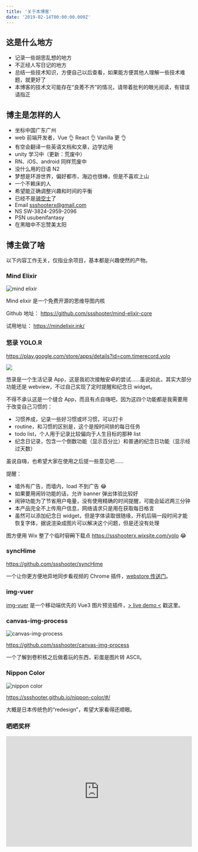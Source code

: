 ```yaml
---
title: '关于本博客'
date: '2019-02-14T00:00:00.000Z'
---
```


## 这是什么地方

- 记录一些胡思乱想的地方
- 不正经人写日记的地方
- 总结一些技术知识，方便自己以后查看，如果能方便其他人理解一些技术难题，就更好了
- 本博客的技术文可能存在“良莠不齐”的情况，请带着批判的眼光阅读，有错误请指正

## 博主是怎样的人

- 坐标中国广东广州
- web 前端开发者，Vue 👌 React 👌 Vanilla 更 👌
- 有空会翻译一些英语文档和文章，边学边用
- unity 学习中（更新：荒废中）
- RN、iOS、android 同样荒废中
- 没什么用的日语 N2
- 梦想是环游世界，偏好都市，海边也很棒，但是不喜欢上山
- 一个不赖床的人
- 希望能正确调整兴趣和时间的平衡
- 已经不是[骑空士](http://game.granbluefantasy.jp/)了
- Email ssshooterx@gmail.com
- NS SW-3824-2959-2096
- PSN usubenifantasy
- 在黑暗中不忘赞美太阳

## 博主做了啥

以下内容工作无关，仅指业余项目，基本都是兴趣使然的产物。

### Mind Elixir

![mind elixir](/blog-image/mind-elixir.png)

Mind elixir 是一个免费开源的思维导图内核

Github 地址： https://github.com/ssshooter/mind-elixir-core

试用地址： https://mindelixir.ink/

### 悠录 YOLO.R

https://play.google.com/store/apps/details?id=com.timerecord.yolo

![](/blog-image/yolo.skin.jpeg)

悠录是一个生活记录 App，这是我初次接触安卓的尝试……虽说如此，其实大部分功能还是 webview，不过自己实现了定时提醒和纪念日 widget。

不得不承认这是一个缝合 App，而且有点自嗨吧，因为这四个功能都是我需要用于改变自己习惯的：

- 习惯养成，记录一些好习惯或坏习惯，可以打卡
- routine，和习惯的区别是，这个是按时间排的每日任务
- todo list，个人用于记录比较偏向于人生目标的那种 list
- 纪念日记录，包含一个倒数功能（显示百分比）和普通的纪念日功能（显示经过天数）

虽说自嗨，也希望大家在使用之后提一些意见吧……

提醒：

- 墙外有广告，而墙内，load 不到广告 😂
- 如果要用闹铃功能的话，允许 banner 弹出体验比较好
- 闹钟功能为了节省用户电量，没有使用精确的时间提醒，可能会延迟两三分钟
- 本产品完全不上传用户信息，网络请求只是用在获取每日格言
- 虽然可以添加纪念日 widget，但是字体读取很随缘，开机后隔一段时间才能恢复字体，据说渲染成图片可以解决这个问题，但是还没有处理

图方便用 Wix 整了个临时~~官网~~下载点 https://ssshooterx.wixsite.com/yolo 😂

### syncHime

https://github.com/ssshooter/syncHime

一个让你更方便地异地同步看视频的 Chrome 插件，[webstore 传送门](https://chrome.google.com/webstore/detail/synchime/emjmcfhchipmaflddbmkoojhecpfpjmo)。

### img-vuer

[img-vuer](https://github.com/ssshooter/img-vuer) 是一个移动端优先的 Vue3 图片预览插件，[> live demo <](https://ssshooter.github.io/img-vuer/index.html) 戳这里。

### canvas-img-process

![canvas-img-process](/blog-image/canvas-img-process.png)

https://github.com/ssshooter/canvas-img-process

一个了解到卷积核之后做着玩的东西，彩蛋是图片转 ASCII。

### Nippon Color

![nippon color](/blog-image/nippon-color.png)

https://ssshooter.github.io/nippon-color/#/

大概是日本传统色的“redesign”，希望大家看得还顺眼。

### 晒晒奖杯

<iframe style="width:100%;height:300px;border:none" src="https://psn-trophy.ssshooter.com/#/userPage?accountId=7044269709970808941" />

### 翻译

- 可以在[翻译](/tag/翻译/)标签查看我的翻译
- [mongoose 中文文档](https://github.com/ssshooter/mongoose-doc-cn)

基本是数年前的残留文章，最近是没翻译过了。

### 故事

写的不怎么样的轻小说：[平凡的他们的异想故事](https://book.qidian.com/info/1022500464)

其实写的时候总在媚宅与不媚宅的风格中摇摆，事实上到写完都还没决定，嗯，所以写得有点不伦不类了。

### 游戏

![Frozen Memories](/blog-image/frozen_memory.png)

在这个做 AVG 只有死路一条的时代，我家老板还是用爱发电让 [Frozen Memories](https://store.steampowered.com/app/1224840/Frozen_Memories/) 诞生了，做了一点技术支持，学到了点 WebGL 新玩法，也是不错的。框架用的是 TyranoScript，相关问题可以看 [Tyrano 专区](https://ssshooter.com/tag/TyranoScript/)
